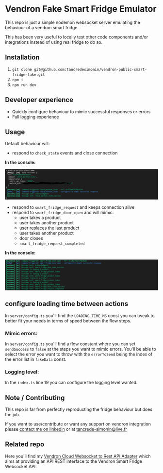 # Vendron Fake Smart Fridge Emulator

This repo is just a simple nodemon websocket server emulating the behaviour of a vendron smart fridge.

This has been very useful to locally test other code components and/or integrations instead of using real fridge to do so.

## Installation

1. `git clone git@github.com:tancredesimonin/vendron-public-smart-fridge-fake.git`
2. `npm i`
3. `npm run dev`
## Developer experience

- Quickly configure behaviour to mimic successful responses or errors
- Full logging experience

## Usage

Default behaviour will:

- respond to `check_state` events and close connection

**In the console:**

![check-state](/assets/check-state.PNG)

- respond to `smart_fridge_request` and keeps connection alive
- respond to `smart_fridge_door_open` and will mimic:
  - user takes a product
  - user takes another product
  - user replaces the last product
  - user takes another product
  - door closes
  - `smart_fridge_request_completed`

**In the console:**

![door-open](/assets/door-open.PNG)

## configure loading time between actions

In `server/config.ts` you'll find the `LOADING_TIME_MS` const you can tweak to better fit your needs in terms of speed between the flow steps.

### Mimic errors:

In `server/config.ts` you'll find a flow constant where you can set `sendSuccess` to `false` at the steps you want to mimic errors.
You'll be able to select the error you want to throw with the `errorToSend` being the index of the error list in `fakeData` const.

### Logging level:

In the `index.ts` line 19 you can configure the logging level wanted.

## Note / Contributing

This repo is far from perfectly reproducting the fridge behaviour but does the job.

If you want to use/contribute or want any support on vendron integration please [contact me on linkedin](https://www.linkedin.com/in/tancredesimonin/) or at tancrede-simonin@live.fr

## Related repo

Here you'll find my [Vendron Cloud Websocket to Rest API Adapter](https://github.com/tancredesimonin/vendron-cloud-rest-adapter) which aims at providing an API REST interface to the Vendron Smart Fridge Websocket API.